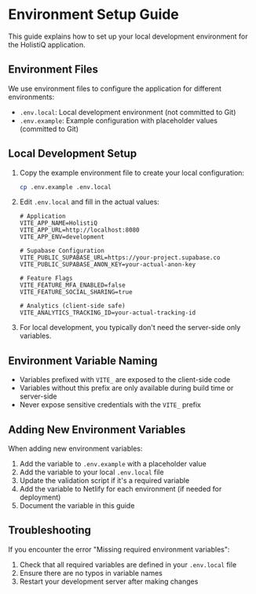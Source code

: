 # Environment Setup Guide

This guide explains how to set up your local development environment for the HolistiQ application.

## Environment Files

We use environment files to configure the application for different environments:

- `.env.local`: Local development environment (not committed to Git)
- `.env.example`: Example configuration with placeholder values (committed to Git)

## Local Development Setup

1. Copy the example environment file to create your local configuration:

   ```bash
   cp .env.example .env.local
   ```

2. Edit `.env.local` and fill in the actual values:

   ```
   # Application
   VITE_APP_NAME=HolistiQ
   VITE_APP_URL=http://localhost:8080
   VITE_APP_ENV=development

   # Supabase Configuration
   VITE_PUBLIC_SUPABASE_URL=https://your-project.supabase.co
   VITE_PUBLIC_SUPABASE_ANON_KEY=your-actual-anon-key

   # Feature Flags
   VITE_FEATURE_MFA_ENABLED=false
   VITE_FEATURE_SOCIAL_SHARING=true

   # Analytics (client-side safe)
   VITE_ANALYTICS_TRACKING_ID=your-actual-tracking-id
   ```

3. For local development, you typically don't need the server-side only variables.

## Environment Variable Naming

- Variables prefixed with `VITE_` are exposed to the client-side code
- Variables without this prefix are only available during build time or server-side
- Never expose sensitive credentials with the `VITE_` prefix

## Adding New Environment Variables

When adding new environment variables:

1. Add the variable to `.env.example` with a placeholder value
2. Add the variable to your local `.env.local` file
3. Update the validation script if it's a required variable
4. Add the variable to Netlify for each environment (if needed for deployment)
5. Document the variable in this guide

## Troubleshooting

If you encounter the error "Missing required environment variables":

1. Check that all required variables are defined in your `.env.local` file
2. Ensure there are no typos in variable names
3. Restart your development server after making changes
